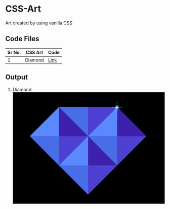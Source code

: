 # CSS-Art
Art created by using vanilla CSS

## Code Files
|Sr No. | CSS Art | Code |
|-------|---------|------|
| 1| Diamond | [Link](https://github.com/AdyaTech/CSS-Art/tree/main/Diamond) |


## Output
1. Diamond
![This is the Diamond output](https://github.com/AdyaTech/CSS-Art/blob/main/Diamond/Diamond.png)
